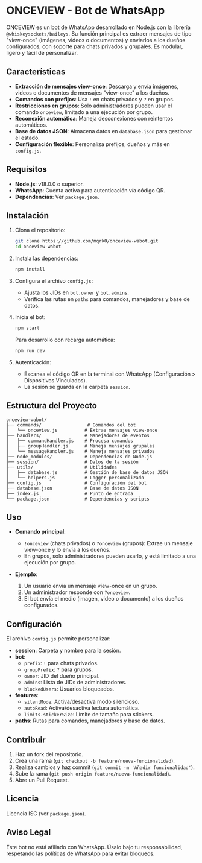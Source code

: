 # ONCEVIEW - Bot de WhatsApp

ONCEVIEW es un bot de WhatsApp desarrollado en Node.js con la librería `@whiskeysockets/baileys`. Su función principal es extraer mensajes de tipo "view-once" (imágenes, videos o documentos) y enviarlos a los dueños configurados, con soporte para chats privados y grupales. Es modular, ligero y fácil de personalizar.

## Características
- **Extracción de mensajes view-once**: Descarga y envía imágenes, videos o documentos de mensajes "view-once" a los dueños.
- **Comandos con prefijos**: Usa `!` en chats privados y `?` en grupos.
- **Restricciones en grupos**: Solo administradores pueden usar el comando `onceview`, limitado a una ejecución por grupo.
- **Reconexión automática**: Maneja desconexiones con reintentos automáticos.
- **Base de datos JSON**: Almacena datos en `database.json` para gestionar el estado.
- **Configuración flexible**: Personaliza prefijos, dueños y más en `config.js`.

## Requisitos
- **Node.js**: v18.0.0 o superior.
- **WhatsApp**: Cuenta activa para autenticación vía código QR.
- **Dependencias**: Ver `package.json`.

## Instalación
1. Clona el repositorio:
   ```bash
   git clone https://github.com/mqrk0/onceview-wabot.git
   cd onceview-wabot
   ```

2. Instala las dependencias:
   ```bash
   npm install
   ```

3. Configura el archivo `config.js`:
   - Ajusta los JIDs en `bot.owner` y `bot.admins`.
   - Verifica las rutas en `paths` para comandos, manejadores y base de datos.

4. Inicia el bot:
   ```bash
   npm start
   ```
   Para desarrollo con recarga automática:
   ```bash
   npm run dev
   ```

5. Autenticación:
   - Escanea el código QR en la terminal con WhatsApp (Configuración > Dispositivos Vinculados).
   - La sesión se guarda en la carpeta `session`.

## Estructura del Proyecto
```
onceview-wabot/
├── commands/                 # Comandos del bot
│   └── onceview.js          # Extrae mensajes view-once
├── handlers/                # Manejadores de eventos
│   ├── commandHandler.js    # Procesa comandos
│   ├── groupHandler.js      # Maneja mensajes grupales
│   └── messageHandler.js    # Maneja mensajes privados
├── node_modules/            # Dependencias de Node.js
├── session/                 # Datos de la sesión
├── utils/                   # Utilidades
│   ├── database.js          # Gestión de base de datos JSON
│   └── helpers.js           # Logger personalizado
├── config.js                # Configuración del bot
├── database.json            # Base de datos JSON
├── index.js                 # Punto de entrada
└── package.json             # Dependencias y scripts
```

## Uso
- **Comando principal**:
  - `!onceview` (chats privados) o `?onceview` (grupos): Extrae un mensaje view-once y lo envía a los dueños.
  - En grupos, solo administradores pueden usarlo, y está limitado a una ejecución por grupo.

- **Ejemplo**:
  1. Un usuario envía un mensaje view-once en un grupo.
  2. Un administrador responde con `?onceview`.
  3. El bot envía el medio (imagen, video o documento) a los dueños configurados.

## Configuración
El archivo `config.js` permite personalizar:
- **session**: Carpeta y nombre para la sesión.
- **bot**:
  - `prefix`: `!` para chats privados.
  - `groupPrefix`: `?` para grupos.
  - `owner`: JID del dueño principal.
  - `admins`: Lista de JIDs de administradores.
  - `blockedUsers`: Usuarios bloqueados.
- **features**:
  - `silentMode`: Activa/desactiva modo silencioso.
  - `autoRead`: Activa/desactiva lectura automática.
  - `limits.stickerSize`: Límite de tamaño para stickers.
- **paths**: Rutas para comandos, manejadores y base de datos.

## Contribuir
1. Haz un fork del repositorio.
2. Crea una rama (`git checkout -b feature/nueva-funcionalidad`).
3. Realiza cambios y haz commit (`git commit -m 'Añadir funcionalidad'`).
4. Sube la rama (`git push origin feature/nueva-funcionalidad`).
5. Abre un Pull Request.

## Licencia
Licencia ISC (ver `package.json`).

## Aviso Legal
Este bot no está afiliado con WhatsApp. Úsalo bajo tu responsabilidad, respetando las políticas de WhatsApp para evitar bloqueos.